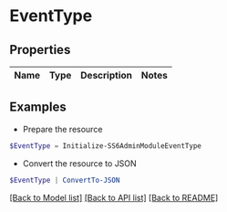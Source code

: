 # EventType
## Properties

Name | Type | Description | Notes
------------ | ------------- | ------------- | -------------

## Examples

- Prepare the resource
```powershell
$EventType = Initialize-SS6AdminModuleEventType 
```

- Convert the resource to JSON
```powershell
$EventType | ConvertTo-JSON
```

[[Back to Model list]](../README.md#documentation-for-models) [[Back to API list]](../README.md#documentation-for-api-endpoints) [[Back to README]](../README.md)

